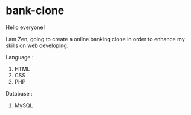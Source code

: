 # bank-clone
 Hello everyone!

 I am Zen, going to create a online banking clone in order to enhance my skills
 on web developing.

 Language : 
 1. HTML
 2. CSS
 3. PHP

 Database :
 1. MySQL
